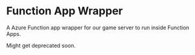# Function App Wrapper

A Azure Function app wrapper for our game server to run inside 
Function Apps.

Might get deprecated soon.